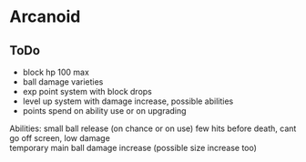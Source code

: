 Arcanoid
========
ToDo
------
- block hp 100 max
- ball damage varieties
- exp point system with block drops
- level up system with damage increase, possible abilities
- points spend on ability use or on upgrading


Abilities:
small ball release (on chance or on use) few hits before death, cant go off screen, low damage  
temporary main ball damage increase (possible size increase too)
